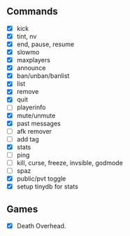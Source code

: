 ## Commands
- [x] kick
- [x] tint, nv
- [x] end, pause, resume
- [x] slowmo
- [x] maxplayers
- [x] announce
- [x] ban/unban/banlist
- [x] list
- [x] remove
- [x] quit
- [ ] playerinfo
- [x] mute/unmute
- [x] past messages
- [ ] afk remover
- [ ] add tag
- [x] stats
- [ ] ping
- [ ] kill, curse, freeze, invsible, godmode
- [ ] spaz
- [x] public/pvt toggle
- [x] setup tinydb for stats

## Games
- [x] Death Overhead.
